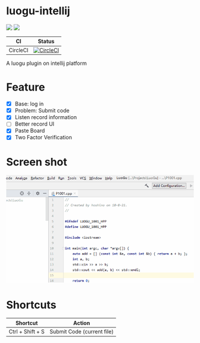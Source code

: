 # luogu-intellij

[![](https://img.shields.io/jetbrains/plugin/d/12846-luogu-intellij)](https://plugins.jetbrains.com/plugin/12846-luogu-intellij)
[![](https://img.shields.io/github/license/HoshinoTented/luogu-intellij)](LICENSE.md)

CI      | Status
--------|-------
CircleCI|[![CircleCI](https://circleci.com/gh/HoshinoTented/luogu-intellij.svg?style=svg)](https://circleci.com/gh/HoshinoTented/luogu-intellij)

A luogu plugin on intellij platform  

# Feature
- [x] Base: log in
- [x] Problem: Submit code
- [x] Listen record information
- [ ] Better record UI
- [x] Paste Board
- [x] Two Factor Verification

# Screen shot
![](screenshot/0.0.3-1.gif)

# Shortcuts
Shortcut             | Action
:-------------------:|:--------:
Ctrl + Shift + S     | Submit Code (current file) 